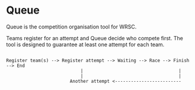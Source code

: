 # Queue

Queue is the competition organisation tool for WRSC.

Teams register for an attempt and Queue decide who compete first.
The tool is designed to guarantee at least one attempt for each team.


```

Register team(s) --> Register attempt --> Waiting --> Race --> Finish --> End
                            |                                    |
                            |                                    |
                        Another attempt <------------------------- 
```

